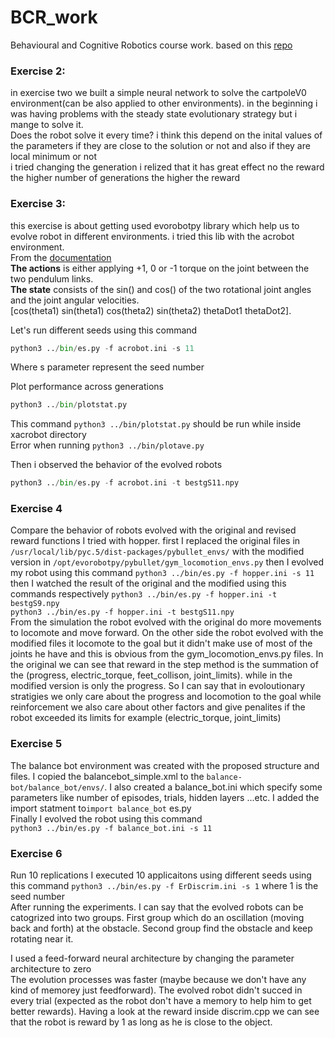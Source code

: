 # BCR_work
Behavioural and Cognitive Robotics course work. based on this [repo](https://github.com/snolfi/evorobotpy)<br/>

### Exercise 2:
in exercise two we built a simple neural network to solve the cartpoleV0 environment(can be also applied to other environments). in the beginning i was having problems with the steady state evolutionary strategy but i mange to solve it.<br/>
Does the robot solve it every time? i think this depend on the inital values of the parameters if they are close to the solution or not and also if they are local minimum or not<br/>
i tried changing the generation i relized that it has great effect no the reward the higher number of generations the higher the reward

### Exercise 3:
this exercise is about getting used evorobotpy library which help us to evolve robot in different environments. i tried this lib with the acrobot environment.<br/>
From the [documentation](https://github.com/openai/gym/blob/master/gym/envs/classic_control/acrobot.py)<br/>
**The actions** is either applying +1, 0 or -1 torque on the joint between the two pendulum links.<br/>
**The state** consists of the sin() and cos() of the two rotational joint angles and the joint angular velocities.<br/>
[cos(theta1) sin(theta1) cos(theta2) sin(theta2) thetaDot1 thetaDot2].<br/>

Let's run different seeds using this command
```python
python3 ../bin/es.py -f acrobot.ini -s 11
```
Where s parameter represent the seed number

Plot performance across generations  
```python
python3 ../bin/plotstat.py
```
This command ```python3 ../bin/plotstat.py``` should be run while inside xacrobot directory<br/>
Error when running ```python3 ../bin/plotave.py```

Then i observed the behavior of the evolved robots
```python
python3 ../bin/es.py -f acrobot.ini -t bestgS11.npy
```

### Exercise 4
Compare the behavior of robots evolved with the original and revised reward functions
I tried with hopper. first I replaced the original files in 
```/usr/local/lib/pyс.5/dist-packages/pybullet_envs/```
with the modified version in 
```/opt/evorobotpy/pybullet/gym_locomotion_envs.py```
then I evolved my robot using this command 
```python3 ../bin/es.py -f hopper.ini -s 11```
then I watched the result of the original and the modified using this commands respectively
```python3 ../bin/es.py -f hopper.ini -t bestgS9.npy```<br/>
```python3 ../bin/es.py -f hopper.ini -t bestgS11.npy```<br/>
From the simulation the robot evolved with the original do more movements to locomote and move forward. On the other side the robot evolved with the modified files it locomote to the goal but it didn't make use of most of the joints he have and this is obvious from the gym_locomotion_envs.py files. In the original we can see that reward in the step method is the summation of the (progress, electric_torque, feet_collison, joint_limits). while in the modified version is only the progress. So I can say that in evoloutionary stratigies we only care about the progress and locomotion to the goal while reinforcement we also care about other factors and give penalites if the robot exceeded its limits for example (electric_torque, joint_limits)

### Exercise 5
The balance bot environment was created with the proposed structure and files. I copied the balancebot_simple.xml to the ```balance-bot/balance_bot/envs/```. I also created a balance_bot.ini which specify some parameters like number of episodes, trials, hidden layers ...etc. I added the import statment to```import balance_bot``` es.py<br/>
Finally I evolved the robot using this command<br/>
```python3 ../bin/es.py -f balance_bot.ini -s 11```

### Exercise 6
Run 10 replications
I executed 10 applicaitons using different seeds using this command
```python3 ../bin/es.py -f ErDiscrim.ini -s 1``` where 1 is the seed number<br/>
After running the experiments. I can say that the evolved robots can be catogrized into two groups. First group which do an oscillation (moving back and forth) at the obstacle. Second group find the obstacle and keep rotating near it.<br/> 

I used a feed-forward neural architecture by changing the parameter architecture to zero<br/>
The evolution processes was faster (maybe because we don't have any kind of memorey just feedforward). The evolved robot didn't succed in every trial (expected as the robot don't have a memory to help him to get better rewards). Having a look at the reward inside discrim.cpp we can see that the robot is reward by 1 as long as he is close to the object.
